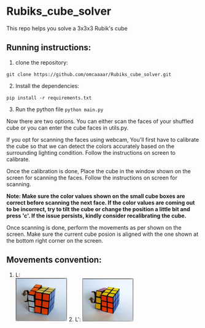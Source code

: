# Rubiks_cube_solver
This repo helps you solve a 3x3x3 Rubik's cube

## Running instructions:

1. clone the repository: 
```
git clone https://github.com/omcaaaar/Rubiks_cube_solver.git
```

2. Install the dependencies:

```
pip install -r requirements.txt
```

3. Run the python file ```python main.py```

Now there are two options. You can either scan the faces of your shuffled cube or you can enter the cube faces in utils.py.

If you opt for scanning the faces using webcam, You'll first have to calibrate the cube so that we can detect the colors accurately based on the surrounding lighting condition.
Follow the instructions on screen to calibrate.

Once the calibration is done, Place the cube in the window shown on the screen for scanning the faces. Follow the instructions on screen for scanning.

**Note: Make sure the color values shown on the small cube boxes are correct before scanning the next face. If the color values are coming out to be incorrect, try to tilt the cube or change the position a little bit and press 'c'. If the issue persists, kindly consider recalibrating the cube.**

Once scanning is done, perform the movements as per shown on the screen. Make sure the current cube posion is aligned with the one shown at the bottom right corner on the screen.

## Movements convention:

1. L: <br>![alt_text](https://github.com/omcaaaar/Rubiks_cube_solver/blob/main/assets/L.png) 2. L': ![alt_text](https://github.com/omcaaaar/Rubiks_cube_solver/blob/main/assets/L'.png)
